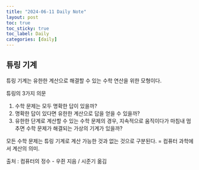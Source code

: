 ```yaml
---
title: "2024-06-11 Daily Note"
layout: post
toc: true
toc_sticky: true
toc_label: Daily
categories: [daily]
---
```


## 튜링 기계

튜링 기계는 유한한 계산으로 해결할 수 있는 수학 연산을 위한 모형이다.

튜링의 3가지 의문
1. 수학 문제는 모두 명확한 답이 있을까?
2. 명확한 답이 있다면 유한한 계산으로 답을 얻을 수 있을까?
3. 유한한 단계로 계산할 수 있는 수학 문제의 경우, 지속적으로 움직이다가 마침내 멈추면 수학 문제가 해결되는 가상의 기계가 있을까?

모든 수학 문제는 튜링 기계로 계산 가능한 것과 없는 것으로 구분된다. = 컴퓨터 과학에서 계산의 의미.



출처 : 컴퓨터의 정수 - 우쥔 지음 / 시준기 옮김